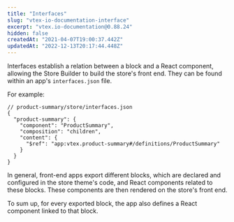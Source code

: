 ```yaml
---
title: "Interfaces"
slug: "vtex-io-documentation-interface"
excerpt: "vtex.io-documentation@0.88.24"
hidden: false
createdAt: "2021-04-07T19:00:37.442Z"
updatedAt: "2022-12-13T20:17:44.448Z"
---
```

Interfaces establish a relation between a block and a React component, allowing the Store Builder to build the store's front end. They can be found within an app's `interfaces.json` file.

For example:

```jsonc
// product-summary/store/interfaces.json
{
  "product-summary": {
    "component": "ProductSummary",
    "composition": "children",
    "content": {
      "$ref": "app:vtex.product-summary#/definitions/ProductSummary"
    }
  }
}
```

In general, front-end apps export different blocks, which are declared and configured in the store theme's code, and React components related to these blocks. These components are then rendered on the store's front end.

To sum up, for every exported block, the app also defines a React component linked to that block.
